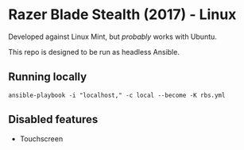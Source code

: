 Razer Blade Stealth (2017) - Linux
==================================

Developed against Linux Mint, but _probably_ works with Ubuntu.

This repo is designed to be run as headless Ansible.

Running locally
---------------

    ansible-playbook -i "localhost," -c local --become -K rbs.yml


Disabled features
-----------------

- Touchscreen
